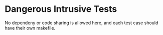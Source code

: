 # Dangerous Intrusive Tests

No dependeny or code sharing is allowed here, and each test case should have their own makefile.